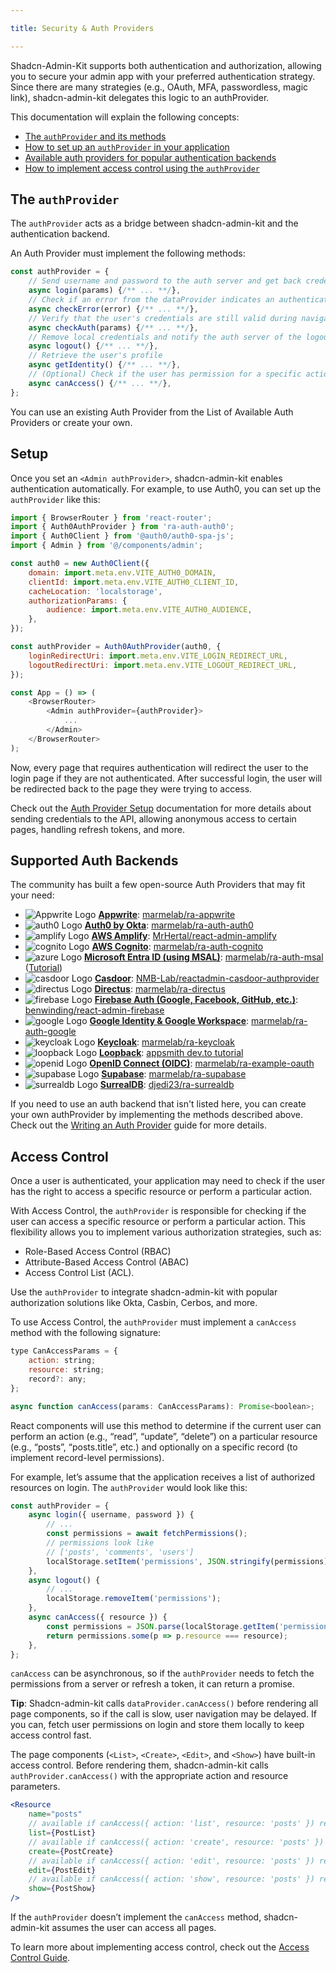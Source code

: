 ```yaml
---

title: Security & Auth Providers

---
```


Shadcn-Admin-Kit supports both authentication and authorization, allowing you to secure your admin app with your preferred authentication strategy. Since there are many strategies (e.g., OAuth, MFA, passwordless, magic link), shadcn-admin-kit delegates this logic to an authProvider.

This documentation will explain the following concepts:

- [The `authProvider` and its methods](#the-authprovider)
- [How to set up an `authProvider` in your application](#setup)
- [Available auth providers for popular authentication backends](#supported-auth-backends)
- [How to implement access control using the `authProvider`](#access-control)

## The `authProvider`

The `authProvider` acts as a bridge between shadcn-admin-kit and the authentication backend.

An Auth Provider must implement the following methods:

```jsx
const authProvider = {
    // Send username and password to the auth server and get back credentials
    async login(params) {/** ... **/},
    // Check if an error from the dataProvider indicates an authentication issue
    async checkError(error) {/** ... **/},
    // Verify that the user's credentials are still valid during navigation
    async checkAuth(params) {/** ... **/},
    // Remove local credentials and notify the auth server of the logout
    async logout() {/** ... **/},
    // Retrieve the user's profile
    async getIdentity() {/** ... **/},
    // (Optional) Check if the user has permission for a specific action on a resource
    async canAccess() {/** ... **/},
};
```

You can use an existing Auth Provider from the List of Available Auth Providers or create your own.

## Setup

Once you set an `<Admin authProvider>`, shadcn-admin-kit enables authentication automatically. For example, to use Auth0, you can set up the `authProvider` like this:

```js
import { BrowserRouter } from 'react-router';
import { Auth0AuthProvider } from 'ra-auth-auth0';
import { Auth0Client } from '@auth0/auth0-spa-js';
import { Admin } from '@/components/admin';

const auth0 = new Auth0Client({
    domain: import.meta.env.VITE_AUTH0_DOMAIN,
    clientId: import.meta.env.VITE_AUTH0_CLIENT_ID,
    cacheLocation: 'localstorage',
    authorizationParams: {
        audience: import.meta.env.VITE_AUTH0_AUDIENCE,
    },
});

const authProvider = Auth0AuthProvider(auth0, {
    loginRedirectUri: import.meta.env.VITE_LOGIN_REDIRECT_URL,
    logoutRedirectUri: import.meta.env.VITE_LOGOUT_REDIRECT_URL,
});

const App = () => (
    <BrowserRouter>
        <Admin authProvider={authProvider}>
            ...
        </Admin>
    </BrowserRouter>
);
```

Now, every page that requires authentication will redirect the user to the login page if they are not authenticated. After successful login, the user will be redirected back to the page they were trying to access.

Check out the [Auth Provider Setup](./Security.md#setup) documentation for more details about sending credentials to the API, allowing anonymous access to certain pages, handling refresh tokens, and more. 

## Supported Auth Backends

The community has built a few open-source Auth Providers that may fit your need:

- <img src="/shadcn-admin-kit/docs/images/backend-logos/appwrite.svg" title="Appwrite Logo" class="w-4 h-4 inline mr-1"/> **[Appwrite](https://appwrite.io/)**: [marmelab/ra-appwrite](https://github.com/marmelab/ra-appwrite)
- <img src="/shadcn-admin-kit/docs/images/backend-logos/auth0.svg" title="auth0 Logo" class="w-4 h-4 inline mr-1"/> **[Auth0 by Okta](https://auth0.com/)**: [marmelab/ra-auth-auth0](https://github.com/marmelab/ra-auth-auth0/blob/main/packages/ra-auth-auth0/Readme.md)
- <img src="/shadcn-admin-kit/docs/images/backend-logos/amplify.svg" title="amplify Logo" class="w-4 h-4 inline mr-1"/> **[AWS Amplify](https://docs.amplify.aws)**: [MrHertal/react-admin-amplify](https://github.com/MrHertal/react-admin-amplify)
- <img src="/shadcn-admin-kit/docs/images/backend-logos/aws.png" title="cognito Logo" class="w-4 h-4 inline mr-1"/> **[AWS Cognito](https://docs.aws.amazon.com/cognito/latest/developerguide/setting-up-the-javascript-sdk.html)**: [marmelab/ra-auth-cognito](https://github.com/marmelab/ra-auth-cognito/blob/main/packages/ra-auth-cognito/Readme.md)
- <img src="/shadcn-admin-kit/docs/images/backend-logos/microsoft.svg" title="azure Logo" class="w-4 h-4 inline mr-1"/> **[Microsoft Entra ID (using MSAL)](https://github.com/AzureAD/microsoft-authentication-library-for-js/tree/dev/lib/msal-browser)**: [marmelab/ra-auth-msal](https://github.com/marmelab/ra-auth-msal/blob/main/packages/ra-auth-msal/Readme.md) ([Tutorial](https://marmelab.com/blog/2023/09/13/active-directory-integration-tutorial.html))
- <img src="/shadcn-admin-kit/docs/images/backend-logos/casdoor.svg" title="casdoor Logo" class="w-4 h-4 inline mr-1"/> **[Casdoor](https://casdoor.com/)**: [NMB-Lab/reactadmin-casdoor-authprovider](https://github.com/NMB-Lab/reactadmin-casdoor-authprovider)
- <img src="/shadcn-admin-kit/docs/images/backend-logos/directus.svg" title="directus Logo" class="w-4 h-4 inline mr-1"/> **[Directus](https://directus.io/)**: [marmelab/ra-directus](https://github.com/marmelab/ra-directus/blob/main/packages/ra-directus/Readme.md)
- <img src="/shadcn-admin-kit/docs/images/backend-logos/firebase.png" title="firebase Logo" class="w-4 h-4 inline mr-1"/> **[Firebase Auth (Google, Facebook, GitHub, etc.)](https://firebase.google.com/docs/auth/web/firebaseui)**: [benwinding/react-admin-firebase](https://github.com/benwinding/react-admin-firebase#auth-provider)
- <img src="/shadcn-admin-kit/docs/images/backend-logos/google.svg" title="google Logo" class="w-4 h-4 inline mr-1"/> **[Google Identity & Google Workspace](https://developers.google.com/identity/gsi/web/guides/overview)**: [marmelab/ra-auth-google](https://github.com/marmelab/ra-auth-google/blob/main/packages/ra-auth-google/Readme.md)
- <img src="/shadcn-admin-kit/docs/images/backend-logos/keycloak.svg" title="keycloak Logo" class="w-4 h-4 inline mr-1"/> **[Keycloak](https://www.keycloak.org/)**: [marmelab/ra-keycloak](https://github.com/marmelab/ra-keycloak/blob/main/packages/ra-keycloak/Readme.md)
- <img src="/shadcn-admin-kit/docs/images/backend-logos/loopback4.svg" title="loopback Logo" class="w-4 h-4 inline mr-1"/> **[Loopback](https://loopback.io/doc/en/lb4/Authentication-overview.html)**: [appsmith dev.to tutorial](https://dev.to/appsmith/building-an-admin-dashboard-with-react-admin-86i#adding-authentication-to-reactadmin)
- <img src="/shadcn-admin-kit/docs/images/backend-logos/openid.svg" title="openid Logo" class="w-4 h-4 inline mr-1"/> **[OpenID Connect (OIDC)](https://openid.net/connect/)**: [marmelab/ra-example-oauth](https://github.com/marmelab/ra-example-oauth)
- <img src="/shadcn-admin-kit/docs/images/backend-logos/supabase.svg" title="supabase Logo" class="w-4 h-4 inline mr-1"/> **[Supabase](https://supabase.io/)**: [marmelab/ra-supabase](https://github.com/marmelab/ra-supabase/blob/main/packages/ra-supabase/README.md)
- <img src="/shadcn-admin-kit/docs/images/backend-logos/surrealdb.svg" title="surrealdb Logo" class="w-4 h-4 inline mr-1"/> **[SurrealDB](https://surrealdb.com/)**: [djedi23/ra-surrealdb](https://github.com/djedi23/ra-surrealdb)

If you need to use an auth backend that isn't listed here, you can create your own authProvider by implementing the methods described above. Check out the [Writing an Auth Provider](https://marmelab.com/ra-core/authproviderwriting/) guide for more details.

## Access Control

Once a user is authenticated, your application may need to check if the user has the right to access a specific resource or perform a particular action.

With Access Control, the `authProvider` is responsible for checking if the user can access a specific resource or perform a particular action. This flexibility allows you to implement various authorization strategies, such as:

- Role-Based Access Control (RBAC)
- Attribute-Based Access Control (ABAC)
- Access Control List (ACL).

Use the `authProvider` to integrate shadcn-admin-kit with popular authorization solutions like Okta, Casbin, Cerbos, and more.

To use Access Control, the `authProvider` must implement a `canAccess` method with the following signature:

```jsx
type CanAccessParams = {
    action: string;
    resource: string;
    record?: any;
};

async function canAccess(params: CanAccessParams): Promise<boolean>;
```

React components will use this method to determine if the current user can perform an action (e.g., “read”, “update”, “delete”) on a particular resource (e.g., “posts”, “posts.title”, etc.) and optionally on a specific record (to implement record-level permissions).

For example, let’s assume that the application receives a list of authorized resources on login. The `authProvider` would look like this:

```jsx
const authProvider = {
    async login({ username, password }) {
        // ...
        const permissions = await fetchPermissions();
        // permissions look like 
        // ['posts', 'comments', 'users']
        localStorage.setItem('permissions', JSON.stringify(permissions));
    },
    async logout() {
        // ...
        localStorage.removeItem('permissions');
    },
    async canAccess({ resource }) {
        const permissions = JSON.parse(localStorage.getItem('permissions'));
        return permissions.some(p => p.resource === resource);
    },
};
```

`canAccess` can be asynchronous, so if the `authProvider` needs to fetch the permissions from a server or refresh a token, it can return a promise.

**Tip**: Shadcn-admin-kit calls `dataProvider.canAccess()` before rendering all page components, so if the call is slow, user navigation may be delayed. If you can, fetch user permissions on login and store them locally to keep access control fast.

The page components (`<List>`, `<Create>`, `<Edit>`, and `<Show>`) have built-in access control. Before rendering them, shadcn-admin-kit calls `authProvider.canAccess()` with the appropriate action and resource parameters.

```jsx
<Resource
    name="posts"
    // available if canAccess({ action: 'list', resource: 'posts' }) returns true
    list={PostList}
    // available if canAccess({ action: 'create', resource: 'posts' }) returns true
    create={PostCreate}
    // available if canAccess({ action: 'edit', resource: 'posts' }) returns true
    edit={PostEdit}
    // available if canAccess({ action: 'show', resource: 'posts' }) returns true
    show={PostShow}
/>
```

If the `authProvider` doesn’t implement the `canAccess` method, shadcn-admin-kit assumes the user can access all pages.

To learn more about implementing access control, check out the [Access Control Guide](https://marmelab.com/ra-core/permissions/#access-control).